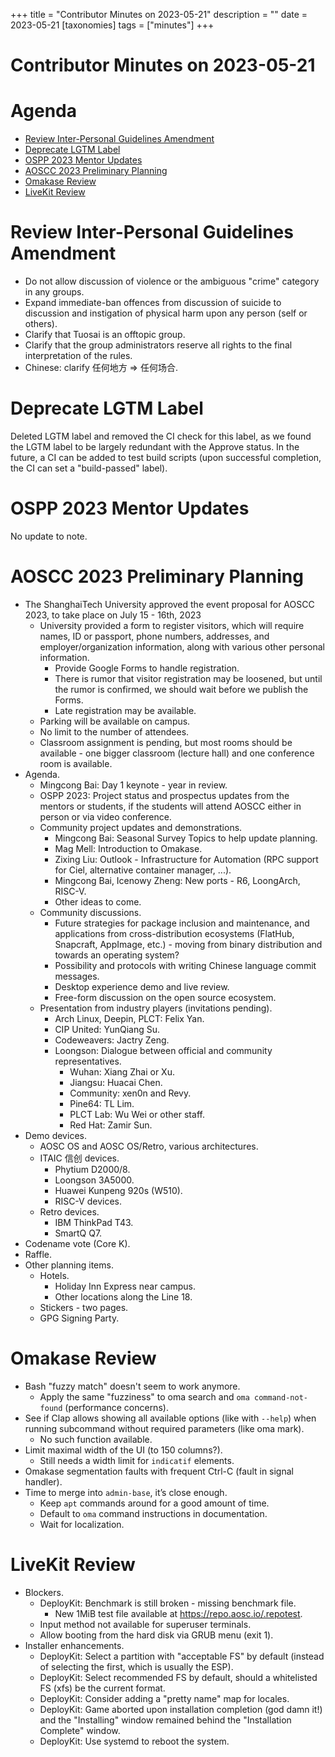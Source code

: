 +++
title = "Contributor Minutes on 2023-05-21"
description = ""
date = 2023-05-21
[taxonomies]
tags = ["minutes"]
+++

Contributor Minutes on 2023-05-21
=================================

Agenda
======

- [Review Inter-Personal Guidelines Amendment](#review-inter-personal-guidelines-amendment)
- [Deprecate LGTM Label](#deprecate-lgtm-label)
- [OSPP 2023 Mentor Updates](#ospp-2023-mentor-updates)
- [AOSCC 2023 Preliminary Planning](#aoscc-2023-preliminary-planning)
- [Omakase Review](#omakase-review)
- [LiveKit Review](#livekit-review)

Review Inter-Personal Guidelines Amendment
==========================================

- Do not allow discussion of violence or the ambiguous "crime" category in any
  groups.
- Expand immediate-ban offences from discussion of suicide to discussion and
  instigation of physical harm upon any person (self or others).
- Clarify that Tuosai is an offtopic group.
- Clarify that the group administrators reserve all rights to the final
  interpretation of the rules.
- Chinese: clarify 任何地方 => 任何场合.

Deprecate LGTM Label
====================

Deleted LGTM label and removed the CI check for this label, as we found the
LGTM label to be largely redundant with the Approve status. In the future, a CI
can be added to test build scripts (upon successful completion, the CI can set
a "build-passed" label).

OSPP 2023 Mentor Updates
========================

No update to note.

AOSCC 2023 Preliminary Planning
===============================

- The ShanghaiTech University approved the event proposal for AOSCC 2023, to
  take place on July 15 - 16th, 2023
    - University provided a form to register visitors, which will require
      names, ID or passport, phone numbers, addresses, and
      employer/organization information, along with various other personal
      information.
        - Provide Google Forms to handle registration.
        - There is rumor that visitor registration may be loosened, but until
          the rumor is confirmed, we should wait before we publish the Forms.
        - Late registration may be available.
    - Parking will be available on campus.
    - No limit to the number of attendees.
    - Classroom assignment is pending, but most rooms should be available - one
      bigger classroom (lecture hall) and one conference room is available.
- Agenda.
    - Mingcong Bai: Day 1 keynote - year in review.
    - OSPP 2023: Project status and prospectus updates from the mentors or
      students, if the students will attend AOSCC either in person or via video
      conference.
    - Community project updates and demonstrations.
        - Mingcong Bai: Seasonal Survey Topics to help update planning.
        - Mag Mell: Introduction to Omakase.
        - Zixing Liu: Outlook - Infrastructure for Automation (RPC support for
          Ciel, alternative container manager, ...).
        - Mingcong Bai, Icenowy Zheng: New ports - R6, LoongArch, RISC-V.
        - Other ideas to come.
    - Community discussions.
        - Future strategies for package inclusion and maintenance, and
          applications from cross-distribution ecosystems (FlatHub, Snapcraft,
          AppImage, etc.) - moving from binary distribution and towards an
          operating system?
        - Possibility and protocols with writing Chinese language commit
          messages.
        - Desktop experience demo and live review.
        - Free-form discussion on the open source ecosystem.
    - Presentation from industry players (invitations pending).
        - Arch Linux, Deepin, PLCT: Felix Yan.
        - CIP United: YunQiang Su.
        - Codeweavers: Jactry Zeng.
        - Loongson: Dialogue between official and community representatives.
            - Wuhan: Xiang Zhai or Xu.
            - Jiangsu: Huacai Chen.
            - Community: xen0n and Revy.
            - Pine64: TL Lim.
            - PLCT Lab: Wu Wei or other staff.
            - Red Hat: Zamir Sun.
- Demo devices.
    - AOSC OS and AOSC OS/Retro, various architectures.
    - ITAIC 信创 devices.
        - Phytium D2000/8.
        - Loongson 3A5000.
        - Huawei Kunpeng 920s (W510).
        - RISC-V devices.
    - Retro devices.
        - IBM ThinkPad T43.
        - SmartQ Q7.
- Codename vote (Core K).
- Raffle.
- Other planning items.
     - Hotels.
          - Holiday Inn Express near campus.
          - Other locations along the Line 18.
     - Stickers - two pages.
     - GPG Signing Party.

Omakase Review
==============

- Bash "fuzzy match" doesn't seem to work anymore.
    - Apply the same "fuzziness" to oma search and `oma command-not-found`
      (performance concerns).
- See if Clap allows showing all available options (like with `--help`) when
  running subcommand without required parameters (like oma mark).
    - No such function available.
- Limit maximal width of the UI (to 150 columns?).
    - Still needs a width limit for `indicatif` elements.
- Omakase segmentation faults with frequent Ctrl-C (fault in signal handler).
- Time to merge into `admin-base`, it’s close enough.
    - Keep `apt` commands around for a good amount of time.
    - Default to `oma` command instructions in documentation.
    - Wait for localization.

LiveKit Review
==============

- Blockers.
    - DeployKit: Benchmark is still broken - missing benchmark file.
        - New 1MiB test file available at https://repo.aosc.io/.repotest.
    - Input method not available for superuser terminals.
    - Allow booting from the hard disk via GRUB menu (exit 1).
- Installer enhancements.
    - DeployKit: Select a partition with "acceptable FS" by default (instead
      of selecting the first, which is usually the ESP).
    - DeployKit: Select recommended FS by default, should a whitelisted FS
      (xfs) be the current format.
    - DeployKit: Consider adding a "pretty name" map for locales.
    - DeployKit: Game aborted upon installation completion (god damn it!) and
      the "Installing" window remained behind the "Installation Complete"
      window.
    - DeployKit: Use systemd to reboot the system.
